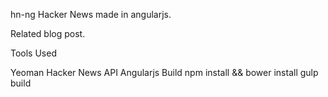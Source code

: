 hn-ng
Hacker News made in angularjs.

Related blog post.

Tools Used

Yeoman
Hacker News API
Angularjs
Build
npm install && bower install
gulp build
